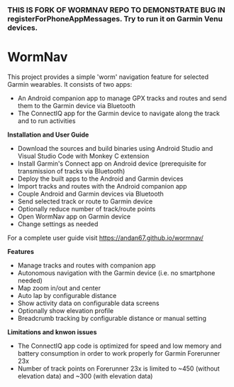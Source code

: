 ### THIS IS FORK OF WORMNAV REPO TO DEMONSTRATE BUG IN registerForPhoneAppMessages. Try to run it on Garmin Venu devices.

WormNav
===================================

This project provides a simple 'worm' navigation feature for selected Garmin wearables.
It consists of two apps:
- An Android companion app to manage GPX tracks and routes and send them to the Garmin device via Bluetooth
- The ConnectIQ app for the Garmin device to navigate along the track and to run activities

**Installation and User Guide**
- Download the sources and build binaries using Android Studio and Visual Studio Code with Monkey C extension
- Install Garmin's Connect app on Android device (prerequisite for transmission of tracks via Bluetooth)
- Deploy the built apps to the Android and Garmin devices
- Import tracks and routes with the Android companion app
- Couple Android and Garmin devices via Bluetooth
- Send selected track or route to Garmin device
- Optionally reduce number of track/route points
- Open WormNav app on Garmin device
- Change settings as needed

For a complete user guide visit https://andan67.github.io/wormnav/

**Features**
- Manage tracks and routes with companion app
- Autonomous navigation with the Garmin device (i.e. no smartphone needed)
- Map zoom in/out and center
- Auto lap by configurable distance
- Show activity data on configurable data screens
- Optionally show elevation profile
- Breadcrumb tracking by configurable distance or manual setting
 
**Limitations and knwon issues**
- The ConnectIQ app code is optimized for speed and low memory and battery consumption in order to work properly for Garmin Forerunner 23x
- Number of track points on Forerunner 23x is limited to ~450 (without elevation data) and ~300 (with elevation data)
